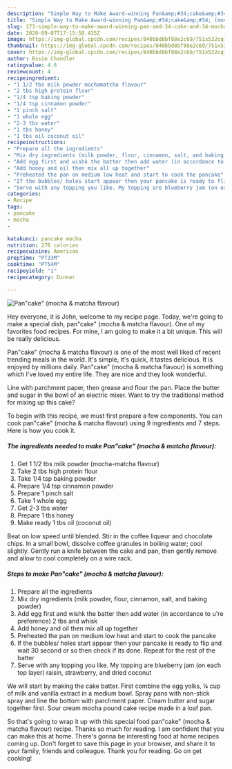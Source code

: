 ```yaml
---
description: "Simple Way to Make Award-winning Pan&amp;#34;cake&amp;#34; (mocha &amp;amp; matcha flavour)"
title: "Simple Way to Make Award-winning Pan&amp;#34;cake&amp;#34; (mocha &amp;amp; matcha flavour)"
slug: 173-simple-way-to-make-award-winning-pan-and-34-cake-and-34-mocha-and-amp-matcha-flavour
date: 2020-09-07T17:15:58.435Z
image: https://img-global.cpcdn.com/recipes/840bbd8bf88e2c69/751x532cq70/pancake-mocha-matcha-flavour-recipe-main-photo.jpg
thumbnail: https://img-global.cpcdn.com/recipes/840bbd8bf88e2c69/751x532cq70/pancake-mocha-matcha-flavour-recipe-main-photo.jpg
cover: https://img-global.cpcdn.com/recipes/840bbd8bf88e2c69/751x532cq70/pancake-mocha-matcha-flavour-recipe-main-photo.jpg
author: Essie Chandler
ratingvalue: 4.6
reviewcount: 4
recipeingredient:
- "1 1/2 tbs milk powder mochamatcha flavour"
- "2 tbs high protein flour"
- "1/4 tsp baking powder"
- "1/4 tsp cinnamon powder"
- "1 pinch salt"
- "1 whole egg"
- "2-3 tbs water"
- "1 tbs honey"
- "1 tbs oil coconut oil"
recipeinstructions:
- "Prepare all the ingredients"
- "Mix dry ingredients (milk powder, flour, cinnamon, salt, and baking powder)"
- "Add egg first and wishk the batter then add water (in accordance to u&#39;re preference) 2 tbs and whisk"
- "Add honey and oil then mix all up together"
- "Preheated the pan on medium low heat and start to cook the pancake"
- "If the bubbles/ holes start appear then your pancake is ready to flip and wait 30 second or so then check if its done. Repeat for the rest of the batter"
- "Serve with any topping you like. My topping are blueberry jam (on each top layer) raisin, strawberry, and dried coconut"
categories:
- Recipe
tags:
- pancake
- mocha
- 

katakunci: pancake mocha  
nutrition: 278 calories
recipecuisine: American
preptime: "PT33M"
cooktime: "PT54M"
recipeyield: "1"
recipecategory: Dinner

---
```



![Pan&#34;cake&#34; (mocha &amp; matcha flavour)](https://img-global.cpcdn.com/recipes/840bbd8bf88e2c69/751x532cq70/pancake-mocha-matcha-flavour-recipe-main-photo.jpg)

Hey everyone, it is John, welcome to my recipe page. Today, we're going to make a special dish, pan&#34;cake&#34; (mocha &amp; matcha flavour). One of my favorites food recipes. For mine, I am going to make it a bit unique. This will be really delicious.

Pan&#34;cake&#34; (mocha &amp; matcha flavour) is one of the most well liked of recent trending meals in the world. It's simple, it's quick, it tastes delicious. It is enjoyed by millions daily. Pan&#34;cake&#34; (mocha &amp; matcha flavour) is something which I've loved my entire life. They are nice and they look wonderful.

Line with parchment paper, then grease and flour the pan. Place the butter and sugar in the bowl of an electric mixer. Want to try the traditional method for mixing up this cake?


To begin with this recipe, we must first prepare a few components. You can cook pan&#34;cake&#34; (mocha &amp; matcha flavour) using 9 ingredients and 7 steps. Here is how you cook it.

<!--inarticleads1-->

##### The ingredients needed to make Pan&#34;cake&#34; (mocha &amp; matcha flavour):

1. Get 1 1/2 tbs milk powder (mocha-matcha flavour)
1. Take 2 tbs high protein flour
1. Take 1/4 tsp baking powder
1. Prepare 1/4 tsp cinnamon powder
1. Prepare 1 pinch salt
1. Take 1 whole egg
1. Get 2-3 tbs water
1. Prepare 1 tbs honey
1. Make ready 1 tbs oil (coconut oil)


Beat on low speed until blended. Stir in the coffee liqueur and chocolate chips. In a small bowl, dissolve coffee granules in boiling water; cool slightly. Gently run a knife between the cake and pan, then gently remove and allow to cool completely on a wire rack. 

<!--inarticleads2-->

##### Steps to make Pan&#34;cake&#34; (mocha &amp; matcha flavour):

1. Prepare all the ingredients
1. Mix dry ingredients (milk powder, flour, cinnamon, salt, and baking powder)
1. Add egg first and wishk the batter then add water (in accordance to u&#39;re preference) 2 tbs and whisk
1. Add honey and oil then mix all up together
1. Preheated the pan on medium low heat and start to cook the pancake
1. If the bubbles/ holes start appear then your pancake is ready to flip and wait 30 second or so then check if its done. Repeat for the rest of the batter
1. Serve with any topping you like. My topping are blueberry jam (on each top layer) raisin, strawberry, and dried coconut


We will start by making the cake batter. First combine the egg yolks, ¼ cup of milk and vanilla extract in a medium bowl. Spray pans with non-stick spray and line the bottom with parchment paper. Cream butter and sugar together first. Sour cream mocha pound cake recipe made in a loaf pan. 

So that's going to wrap it up with this special food pan&#34;cake&#34; (mocha &amp; matcha flavour) recipe. Thanks so much for reading. I am confident that you can make this at home. There's gonna be interesting food at home recipes coming up. Don't forget to save this page in your browser, and share it to your family, friends and colleague. Thank you for reading. Go on get cooking!
